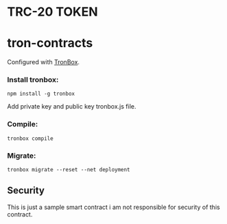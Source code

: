 # TRC-20 TOKEN

# tron-contracts

Configured with [TronBox](https://github.com/tronprotocol/tron-box).

### Install tronbox:

```npm install -g tronbox```

Add private key and public key tronbox.js file.
### Compile:

```tronbox compile```

### Migrate:

```tronbox migrate --reset --net deployment```

## Security

This is just a sample smart contract i am not responsible for security of this contract.



